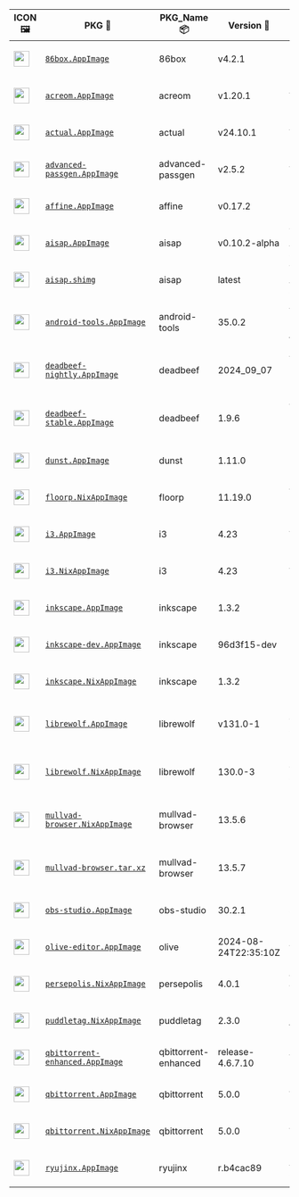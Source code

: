 |ICON 🖼️|PKG 📀|PKG_Name 📦|Version 🧬| Description ℹ️|Note ⚠️|Homepage 🌐|Source 📡|Size 💾|SHA256SUM 🔐|B3SUM 🔐|Script ⚙️|Log 🧾|
| ---- | ---- | ---- | ---- | ---- | ---- | ---- | ---- | ---- | ---- | ---- | ---- | ---- |
| <img src="https://huggingface.co/datasets/Azathothas/Toolpacks-Extras/resolve/main/x86_64-Linux/86box.icon.png" width="28" height="28"> | [`86box.AppImage`](https://huggingface.co/datasets/Azathothas/Toolpacks-Extras/resolve/main/x86_64-Linux/86box.AppImage) | 86box | v4.2.1 | Emulator of x86-based machines (AppImage) | You need to download ROMS (https://86box.readthedocs.io/en/latest/usage/roms.html)<br>(CI_VERIFIED: https://github.com/86Box/86Box/actions) | [https://86box.readthedocs.io](https://86box.readthedocs.io) | [https://github.com/86Box/86Box](https://github.com/86Box/86Box) |57.98 MB | `2bedf15bf85c5b212753146a47f86568aa2dda746037321fb9c8fe5c4a408a24` | `828e27d4b03bdc112232f4fcbb9af08bcc34c1f8dde1b221e3b639e5e16aab6d` | https://github.com/Azathothas/Toolpacks-Extras/blob/main/.github/scripts/x86_64-Linux/pkgs/86box.sh | https://huggingface.co/datasets/Azathothas/Toolpacks-Extras/resolve/main/x86_64-Linux/86box.log | emulator,hypervisor |
| <img src="https://huggingface.co/datasets/Azathothas/Toolpacks-Extras/resolve/main/x86_64-Linux/acreom.icon.png" width="28" height="28"> | [`acreom.AppImage`](https://huggingface.co/datasets/Azathothas/Toolpacks-Extras/resolve/main/x86_64-Linux/acreom.AppImage) | acreom | v1.20.1 | An IDE based Knowledge Base using Markdown (AppImage) | Closed Source<br>(CI_VERIFIED: NONE) | [https://acreom.com](https://acreom.com) | [https://github.com/Acreom/releases](https://github.com/Acreom/releases) |139.07 MB | `0ca4f125f2db5edf2cd6aa4df809fb7184784ac0fd01bc968bac7213c3f7634d` | `5eb61fd3b3ddd8693c1beb3f6b1c59f796103e75734888f1b68ca7411b07eb51` | https://github.com/Azathothas/Toolpacks-Extras/blob/main/.github/scripts/x86_64-Linux/pkgs/acreom.sh | https://huggingface.co/datasets/Azathothas/Toolpacks-Extras/resolve/main/x86_64-Linux/acreom.log | ide,knowledge-base,wiki |
| <img src="https://huggingface.co/datasets/Azathothas/Toolpacks-Extras/resolve/main/x86_64-Linux/actual.icon.png" width="28" height="28"> | [`actual.AppImage`](https://huggingface.co/datasets/Azathothas/Toolpacks-Extras/resolve/main/x86_64-Linux/actual.AppImage) | actual | v24.10.1 | A local-first personal finance app (AppImage) | (CI_VERIFIED: https://github.com/actualbudget/actual/actions) | [https://actualbudget.org](https://actualbudget.org) | [https://github.com/actualbudget/actual](https://github.com/actualbudget/actual) |93.52 MB | `5a4f3bbe02bb82d63b2676c36ba5d5b3e4b4897b07811f447611e5770c19c318` | `b2820d313ca792ff5b06d1dc59e135e6be4caba9277cda5e8e5a75e84828c10c` | https://github.com/Azathothas/Toolpacks-Extras/blob/main/.github/scripts/x86_64-Linux/pkgs/actual.sh | https://huggingface.co/datasets/Azathothas/Toolpacks-Extras/resolve/main/x86_64-Linux/actual.log | finance |
| <img src="https://huggingface.co/datasets/Azathothas/Toolpacks-Extras/resolve/main/x86_64-Linux/advanced-passgen.icon.png" width="28" height="28"> | [`advanced-passgen.AppImage`](https://huggingface.co/datasets/Azathothas/Toolpacks-Extras/resolve/main/x86_64-Linux/advanced-passgen.AppImage) | advanced-passgen | v2.5.2 | Advanced Password Generator (AppImage) | (CI_VERIFIED: https://github.com/CodeDead/Advanced-PassGen/actions) | [https://advancedpassgen.codedead.com](https://advancedpassgen.codedead.com) | [https://github.com/CodeDead/Advanced-PassGen](https://github.com/CodeDead/Advanced-PassGen) |101.12 MB | `94a74063943fbaaec2331d078b7c51db92b0fadb251f7f7b5b30de26dc65b442` | `7e957a22ce37f69929e0829b634c72d66c805ed1e69597347e9c7177007292ec` | https://github.com/Azathothas/Toolpacks-Extras/blob/main/.github/scripts/x86_64-Linux/pkgs/advanced-passgen.sh | https://huggingface.co/datasets/Azathothas/Toolpacks-Extras/resolve/main/x86_64-Linux/advanced-passgen.log | passgen,password-manager |
| <img src="https://huggingface.co/datasets/Azathothas/Toolpacks-Extras/resolve/main/x86_64-Linux/affine.icon.png" width="28" height="28"> | [`affine.AppImage`](https://huggingface.co/datasets/Azathothas/Toolpacks-Extras/resolve/main/x86_64-Linux/affine.AppImage) | affine | v0.17.2 | Privacy-focused browser for Linux, macOS and Windows (AppImage,NixAppImage) | This PKG has Multiple Formats (CI_VERIFIED: https://github.com/toeverything/AFFiNE/actions) | [https://affine.pro](https://affine.pro) | [https://github.com/toeverything/AFFiNE](https://github.com/toeverything/AFFiNE) |157.87 MB | `0eef9b643a38d7558f9bca1ddd1c920514dd1096f4b47fe0d78d905262b9bdf6` | `14b06feb9e6e3661387e731bddbdfd30be1cf93785e427c76b3f934cc6b5e67b` | https://github.com/Azathothas/Toolpacks-Extras/blob/main/.github/scripts/x86_64-Linux/pkgs/affine.sh | https://huggingface.co/datasets/Azathothas/Toolpacks-Extras/resolve/main/x86_64-Linux/affine.log | knowledge-base,wiki |
| <img src="https://huggingface.co/datasets/Azathothas/Toolpacks-Extras/resolve/main/x86_64-Linux/aisap.icon.png" width="28" height="28"> | [`aisap.AppImage`](https://huggingface.co/datasets/Azathothas/Toolpacks-Extras/resolve/main/x86_64-Linux/aisap.AppImage) | aisap | v0.10.2-alpha | Tool to make sandboxing AppImages easy (AppImage , shImg) | This PKG was built from Source using appimagetool (CI_VERIFIED: https://github.com/mgord9518/aisap/actions) | [https://github.com/mgord9518/aisap](https://github.com/mgord9518/aisap) | [https://github.com/mgord9518/aisap](https://github.com/mgord9518/aisap) |2.66 MB | `f6488728e60887a08780cb6857e0e8986629305c53028c23d1e038525ca0576b` | `6efd3ff0f6e7a7fa07c99fddbab4e17f5d1e7726c1d459561291353be1d67543` | https://github.com/Azathothas/Toolpacks-Extras/blob/main/.github/scripts/x86_64-Linux/pkgs/aisap.sh | https://huggingface.co/datasets/Azathothas/Toolpacks-Extras/resolve/main/x86_64-Linux/aisap.log | cli,sandbox |
| <img src="https://huggingface.co/datasets/Azathothas/Toolpacks-Extras/resolve/main/x86_64-Linux/aisap.icon.png" width="28" height="28"> | [`aisap.shimg`](https://huggingface.co/datasets/Azathothas/Toolpacks-Extras/resolve/main/x86_64-Linux/aisap.shimg) | aisap | latest | Tool to make sandboxing AppImages easy (AppImage , shImg) | This PKG was built from Source using appimagetool (CI_VERIFIED: https://github.com/mgord9518/aisap/actions) | [https://github.com/mgord9518/aisap](https://github.com/mgord9518/aisap) | [https://github.com/mgord9518/aisap](https://github.com/mgord9518/aisap) |5.44 MB | `f2460f95a37b59dbf6feda0f0cb4d5b22f650f67384b9bb401ede929047ff94f` | `4264397461b74736dcefccbb326286dde41b24135a7e9fa949c6fa25a297aa1d` | https://github.com/Azathothas/Toolpacks-Extras/blob/main/.github/scripts/x86_64-Linux/pkgs/aisap.sh | https://huggingface.co/datasets/Azathothas/Toolpacks-Extras/resolve/main/x86_64-Linux/aisap.log | cli,sandbox |
| <img src="https://huggingface.co/datasets/Azathothas/Toolpacks-Extras/resolve/main/x86_64-Linux/android-tools.icon.png" width="28" height="28"> | [`android-tools.AppImage`](https://huggingface.co/datasets/Azathothas/Toolpacks-Extras/resolve/main/x86_64-Linux/android-tools.AppImage) | android-tools | 35.0.2 | Android SDK Platform-Tools that interface with the Android platform, primarily adb and fastboot (AppImage) | This PKG was built from Source using go-appimagetool | [https://developer.android.com/tools/releases/platform-tools](https://developer.android.com/tools/releases/platform-tools) | [https://android.googlesource.com/platform/tools/base](https://android.googlesource.com/platform/tools/base) |7.21 MB | `4fcdcb53a606246fe56dc121fd2f4230551713b9f584026839019a0d9788b0a1` | `21af58cceb12b66fc9faa5f1393cfdaf5d61efda642b7b8ae7c71dbdc04283aa` | https://github.com/Azathothas/Toolpacks-Extras/blob/main/.github/scripts/x86_64-Linux/pkgs/android-tools.sh | https://huggingface.co/datasets/Azathothas/Toolpacks-Extras/resolve/main/x86_64-Linux/android-tools.log | android,utility |
| <img src="https://huggingface.co/datasets/Azathothas/Toolpacks-Extras/resolve/main/x86_64-Linux/deadbeef-nightly.icon.png" width="28" height="28"> | [`deadbeef-nightly.AppImage`](https://huggingface.co/datasets/Azathothas/Toolpacks-Extras/resolve/main/x86_64-Linux/deadbeef-nightly.AppImage) | deadbeef | 2024_09_07 | A Modular (Extensible with Plugins) Audio Player that can play & convert almost all Audio Formats (AppImage) | This PKG was built from Portable Nightly Releases using AppImageTool<br>(CI_VERIFIED: https://github.com/DeaDBeeF-Player/deadbeef/actions) | [https://deadbeef.sourceforge.io](https://deadbeef.sourceforge.io) | [https://github.com/DeaDBeeF-Player/deadbeef](https://github.com/DeaDBeeF-Player/deadbeef) |8.15 MB | `8b5c373e6ab69a52c68d6394c353fec816ceeeee11e805127e8aa6e9a793b635` | `7162478c4b2ab350ee35ce725b5019495b2dd8e2ead2f08fbd53eb369a8b4e86` | https://github.com/Azathothas/Toolpacks-Extras/blob/main/.github/scripts/x86_64-Linux/pkgs/deadbeef-nightly.sh | https://huggingface.co/datasets/Azathothas/Toolpacks-Extras/resolve/main/x86_64-Linux/deadbeef-nightly.log | multimedia,music,music-player |
| <img src="https://huggingface.co/datasets/Azathothas/Toolpacks-Extras/resolve/main/x86_64-Linux/deadbeef-stable.icon.png" width="28" height="28"> | [`deadbeef-stable.AppImage`](https://huggingface.co/datasets/Azathothas/Toolpacks-Extras/resolve/main/x86_64-Linux/deadbeef-stable.AppImage) | deadbeef | 1.9.6 | A Modular (Extensible with Plugins) Audio Player that can play & convert almost all Audio Formats (AppImage) | This PKG was built from Portable Stable Releases using AppImageTool<br>(CI_VERIFIED: https://github.com/DeaDBeeF-Player/deadbeef/actions) | [https://deadbeef.sourceforge.io](https://deadbeef.sourceforge.io) | [https://github.com/DeaDBeeF-Player/deadbeef](https://github.com/DeaDBeeF-Player/deadbeef) |8.15 MB | `616b1b84357d39d59fd65c1a2ff7d48b6f6e6f570fd047f1f4449a839670ecb6` | `d85199871aa91876d153e56006aba7d570db881ab88a30d0edf662e10469349a` | https://github.com/Azathothas/Toolpacks-Extras/blob/main/.github/scripts/x86_64-Linux/pkgs/deadbeef-stable.sh | https://huggingface.co/datasets/Azathothas/Toolpacks-Extras/resolve/main/x86_64-Linux/deadbeef-stable.log | multimedia,music,music-player |
| <img src="https://huggingface.co/datasets/Azathothas/Toolpacks-Extras/resolve/main/x86_64-Linux/dunst.icon.png" width="28" height="28"> | [`dunst.AppImage`](https://huggingface.co/datasets/Azathothas/Toolpacks-Extras/resolve/main/x86_64-Linux/dunst.AppImage) | dunst | 1.11.0 | Lightweight and customizable notification daemon (AppImage) | This PKG was built from Source using go-appimagetool | [https://dunst-project.org](https://dunst-project.org) | [https://github.com/dunst-project/dunst](https://github.com/dunst-project/dunst) |12.92 MB | `6f8e4c5317d8c11a8c64b28291f93bf84bc2d93fc4e698854cf36c95643ec655` | `300b40a5ed5bb178e67ee61dabfea65457e8f80dd9718c4b040edf060a72dd3f` | https://github.com/Azathothas/Toolpacks-Extras/blob/main/.github/scripts/x86_64-Linux/pkgs/dunst.sh | https://huggingface.co/datasets/Azathothas/Toolpacks-Extras/resolve/main/x86_64-Linux/dunst.log | daemon,notification |
| <img src="https://huggingface.co/datasets/Azathothas/Toolpacks-Extras/resolve/main/x86_64-Linux/floorp.icon.png" width="28" height="28"> | [`floorp.NixAppImage`](https://huggingface.co/datasets/Azathothas/Toolpacks-Extras/resolve/main/x86_64-Linux/floorp.NixAppImage) | floorp | 11.19.0 | A FireFox Fork with Advanced Features & More Customization (AppImage,NixAppImage) | This PKG has Multiple Formats (CI_VERIFIED: https://github.com/Floorp-Projects/Floorp/actions) | [https://floorp.app](https://floorp.app) | [https://github.com/Floorp-Projects/Floorp](https://github.com/Floorp-Projects/Floorp) |366.34 MB | `c76c92063d10ffa396a16f204410fefc186fceb363e28565d5e1ac34eb899f56` | `d8ad3ecc4b1e210a3ad022d59fe54e3a21304892241d0e703090d73868d399ea` | https://github.com/Azathothas/Toolpacks-Extras/blob/main/.github/scripts/x86_64-Linux/pkgs/floorp.sh | https://huggingface.co/datasets/Azathothas/Toolpacks-Extras/resolve/main/x86_64-Linux/floorp.log | browser,firefox-fork |
| <img src="https://huggingface.co/datasets/Azathothas/Toolpacks-Extras/resolve/main/x86_64-Linux/i3.icon.png" width="28" height="28"> | [`i3.AppImage`](https://huggingface.co/datasets/Azathothas/Toolpacks-Extras/resolve/main/x86_64-Linux/i3.AppImage) | i3 | 4.23 | A Tiling Window Manager (AppImage,NixAppImage) | This PKG has Multiple Formats<br>(CI_VERIFIED: https://github.com/i3/i3/actions) | [https://i3wm.org](https://i3wm.org) | [https://github.com/i3/i3](https://github.com/i3/i3) |3.6 MB | `dbcc2b8ce0bf0bd2b17243837e55eb214d4a036a3a26ad629b041eda711a818d` | `262da89d17c1564d8b24d74ad31364eb0f2f0f791999cd9a22a79212d1961392` | https://github.com/Azathothas/Toolpacks-Extras/blob/main/.github/scripts/x86_64-Linux/pkgs/i3.sh | https://huggingface.co/datasets/Azathothas/Toolpacks-Extras/resolve/main/x86_64-Linux/i3.log | window,window-manager,wm |
| <img src="https://huggingface.co/datasets/Azathothas/Toolpacks-Extras/resolve/main/x86_64-Linux/i3.icon.png" width="28" height="28"> | [`i3.NixAppImage`](https://huggingface.co/datasets/Azathothas/Toolpacks-Extras/resolve/main/x86_64-Linux/i3.NixAppImage) | i3 | 4.23 | A Tiling Window Manager (AppImage,NixAppImage) | This PKG has Multiple Formats<br>(CI_VERIFIED: https://github.com/i3/i3/actions) | [https://i3wm.org](https://i3wm.org) | [https://github.com/i3/i3](https://github.com/i3/i3) |40.21 MB | `60da816dc26a1e71d16fb915c10819ef352e7a391d7ceea45f114a11fc02d317` | `eab0f98980fa17eeaadc40cc0251d243e2f4fd489bc69fab015560ce7123a0c5` | https://github.com/Azathothas/Toolpacks-Extras/blob/main/.github/scripts/x86_64-Linux/pkgs/i3.sh | https://huggingface.co/datasets/Azathothas/Toolpacks-Extras/resolve/main/x86_64-Linux/i3.log | window,window-manager,wm |
| <img src="https://huggingface.co/datasets/Azathothas/Toolpacks-Extras/resolve/main/x86_64-Linux/inkscape.icon.png" width="28" height="28"> | [`inkscape.AppImage`](https://huggingface.co/datasets/Azathothas/Toolpacks-Extras/resolve/main/x86_64-Linux/inkscape.AppImage) | inkscape | 1.3.2 | FOSS Vector Graphics Editor (AppImage,NixAppImage) | This PKG has Multiple Formats (CI_VERIFIED: https://gitlab.com/inkscape/inkscape/-/pipelines) | [https://inkscape.org](https://inkscape.org) | [https://gitlab.com/inkscape/inkscape](https://gitlab.com/inkscape/inkscape) |96.33 MB | `999027bf1af436cf807eefe1250a95b4358798d9ecfbf08e4bec9dbe186e88cc` | `b039b83a31c080d27a893f486bc3748a02b160f13f1a80a45852c800a78c9618` | https://github.com/Azathothas/Toolpacks-Extras/blob/main/.github/scripts/x86_64-Linux/pkgs/inkscape.sh | https://huggingface.co/datasets/Azathothas/Toolpacks-Extras/resolve/main/x86_64-Linux/inkscape.log | graphics,multimedia |
| <img src="https://huggingface.co/datasets/Azathothas/Toolpacks-Extras/resolve/main/x86_64-Linux/inkscape.icon.png" width="28" height="28"> | [`inkscape-dev.AppImage`](https://huggingface.co/datasets/Azathothas/Toolpacks-Extras/resolve/main/x86_64-Linux/inkscape-dev.AppImage) | inkscape | 96d3f15-dev | FOSS Vector Graphics Editor (AppImage,NixAppImage) | This PKG has Multiple Formats (CI_VERIFIED: https://gitlab.com/inkscape/inkscape/-/pipelines) | [https://inkscape.org](https://inkscape.org) | [https://gitlab.com/inkscape/inkscape](https://gitlab.com/inkscape/inkscape) |100.25 MB | `79823f277d607028de14ee9c432a11de6348276ade75551dc481ef74b9e751d0` | `ebd27431d9f011dd25362bc4a7a0c8652b2fe49c5db655e12067755af826643a` | https://github.com/Azathothas/Toolpacks-Extras/blob/main/.github/scripts/x86_64-Linux/pkgs/inkscape.sh | https://huggingface.co/datasets/Azathothas/Toolpacks-Extras/resolve/main/x86_64-Linux/inkscape.log | graphics,multimedia |
| <img src="https://huggingface.co/datasets/Azathothas/Toolpacks-Extras/resolve/main/x86_64-Linux/inkscape.icon.png" width="28" height="28"> | [`inkscape.NixAppImage`](https://huggingface.co/datasets/Azathothas/Toolpacks-Extras/resolve/main/x86_64-Linux/inkscape.NixAppImage) | inkscape | 1.3.2 | FOSS Vector Graphics Editor (AppImage,NixAppImage) | This PKG has Multiple Formats (CI_VERIFIED: https://gitlab.com/inkscape/inkscape/-/pipelines) | [https://inkscape.org](https://inkscape.org) | [https://gitlab.com/inkscape/inkscape](https://gitlab.com/inkscape/inkscape) |253.93 MB | `7a568a7902725cbef44a714fa5d9d78162881996c1c764a2b6b05ac48a49e439` | `da8c3cdc85ebc1169e7d9c578bdc2bd2d29ea9edb1d7a0ccc2665e4fb643da41` | https://github.com/Azathothas/Toolpacks-Extras/blob/main/.github/scripts/x86_64-Linux/pkgs/inkscape.sh | https://huggingface.co/datasets/Azathothas/Toolpacks-Extras/resolve/main/x86_64-Linux/inkscape.log | graphics,multimedia |
| <img src="https://huggingface.co/datasets/Azathothas/Toolpacks-Extras/resolve/main/x86_64-Linux/librewolf.icon.png" width="28" height="28"> | [`librewolf.AppImage`](https://huggingface.co/datasets/Azathothas/Toolpacks-Extras/resolve/main/x86_64-Linux/librewolf.AppImage) | librewolf | v131.0-1 | LibreWolf Web Browser is a fork of Firefox, focused on privacy, security and freedom (AppImage,NixAppImage) | This PKG has Multiple Formats (CI_VERIFIED: https://gitlab.com/librewolf-community/browser/appimage/-/pipelines) | [https://librewolf.net](https://librewolf.net) | [https://gitlab.com/librewolf-community/browser](https://gitlab.com/librewolf-community/browser) |93.93 MB | `89d0c6ed2358a8aa50fb8f5b3434e3074fad2cb4584cf7b48e3246e931038cff` | `431e4aeee406fc32fcbff5f2054af04db60b96301ba86ea8a6ec5cd4382ef3c7` | https://github.com/Azathothas/Toolpacks-Extras/blob/main/.github/scripts/x86_64-Linux/pkgs/librewolf.sh | https://huggingface.co/datasets/Azathothas/Toolpacks-Extras/resolve/main/x86_64-Linux/librewolf.log | browser,privacy |
| <img src="https://huggingface.co/datasets/Azathothas/Toolpacks-Extras/resolve/main/x86_64-Linux/librewolf.icon.png" width="28" height="28"> | [`librewolf.NixAppImage`](https://huggingface.co/datasets/Azathothas/Toolpacks-Extras/resolve/main/x86_64-Linux/librewolf.NixAppImage) | librewolf | 130.0-3 | LibreWolf Web Browser is a fork of Firefox, focused on privacy, security and freedom (AppImage,NixAppImage) | This PKG has Multiple Formats (CI_VERIFIED: https://gitlab.com/librewolf-community/browser/appimage/-/pipelines) | [https://librewolf.net](https://librewolf.net) | [https://gitlab.com/librewolf-community/browser](https://gitlab.com/librewolf-community/browser) |344.58 MB | `7615fe90e31e972041ca48334e3b860c6ae1234ba6cf9ec8d19e372268b75607` | `953a03dcf6c2c6ff22ec41f97379ff141427b74c3af8476c614da69685196729` | https://github.com/Azathothas/Toolpacks-Extras/blob/main/.github/scripts/x86_64-Linux/pkgs/librewolf.sh | https://huggingface.co/datasets/Azathothas/Toolpacks-Extras/resolve/main/x86_64-Linux/librewolf.log | browser,privacy |
| <img src="https://huggingface.co/datasets/Azathothas/Toolpacks-Extras/resolve/main/x86_64-Linux/mullvad-browser.icon.png" width="28" height="28"> | [`mullvad-browser.NixAppImage`](https://huggingface.co/datasets/Azathothas/Toolpacks-Extras/resolve/main/x86_64-Linux/mullvad-browser.NixAppImage) | mullvad-browser | 13.5.6 | Privacy-focused browser for Linux, macOS and Windows (Archive,AppImage,NixAppImage) | This PKG has Multiple Formats (CI_VERIFIED: https://gitlab.torproject.org/tpo/applications/mullvad-browser/-/pipelines) | [https://mullvad.net/en/browser](https://mullvad.net/en/browser) | [https://gitlab.torproject.org/tpo/applications/mullvad-browser/](https://gitlab.torproject.org/tpo/applications/mullvad-browser/) |364.04 MB | `36fc8fb6a202a889580f4a888e3cce0a26c482a20b9b151a4dd4c8a3a83d91d4` | `a4f3c89f3f75ad778ba57a3f23d2d05042af4e0357a9aafa48019e5830dab644` | https://github.com/Azathothas/Toolpacks-Extras/blob/main/.github/scripts/x86_64-Linux/pkgs/mullvad-browser.sh | https://huggingface.co/datasets/Azathothas/Toolpacks-Extras/resolve/main/x86_64-Linux/mullvad-browser.log | anonymity,browser,privacy,tor |
| <img src="https://huggingface.co/datasets/Azathothas/Toolpacks-Extras/resolve/main/x86_64-Linux/mullvad-browser.icon.png" width="28" height="28"> | [`mullvad-browser.tar.xz`](https://huggingface.co/datasets/Azathothas/Toolpacks-Extras/resolve/main/x86_64-Linux/mullvad-browser.tar.xz) | mullvad-browser | 13.5.7 | Privacy-focused browser for Linux, macOS and Windows (Archive,AppImage,NixAppImage) | This PKG has Multiple Formats (CI_VERIFIED: https://gitlab.torproject.org/tpo/applications/mullvad-browser/-/pipelines) | [https://mullvad.net/en/browser](https://mullvad.net/en/browser) | [https://gitlab.torproject.org/tpo/applications/mullvad-browser/](https://gitlab.torproject.org/tpo/applications/mullvad-browser/) |103.47 MB | `4dee82c377d4b385c6cf4ee52f9e1b29453d1d80b9b2868a1656d61ae8ddfe85` | `297f8f0ab4b24872f1d29ac8d4954d5426f6aedfd0104b61caeb26a833df249b` | https://github.com/Azathothas/Toolpacks-Extras/blob/main/.github/scripts/x86_64-Linux/pkgs/mullvad-browser.sh | https://huggingface.co/datasets/Azathothas/Toolpacks-Extras/resolve/main/x86_64-Linux/mullvad-browser.log | anonymity,browser,privacy,tor |
| <img src="https://huggingface.co/datasets/Azathothas/Toolpacks-Extras/resolve/main/x86_64-Linux/obs-studio.icon.png" width="28" height="28"> | [`obs-studio.AppImage`](https://huggingface.co/datasets/Azathothas/Toolpacks-Extras/resolve/main/x86_64-Linux/obs-studio.AppImage) | obs-studio | 30.2.1 | FOSS cross-platform screencasting and streaming app (AppImage,NixAppImage) | This PKG has Multiple Formats (CI_VERIFIED: https://github.com/obsproject/obs-studio/actions) | [https://obsproject.com](https://obsproject.com) | [https://github.com/obsproject/obs-studio](https://github.com/obsproject/obs-studio) |173.75 MB | `4c262fb184ba5a36f1abd9a1fb0a90a65e8812d1d2af48fa4067eda8ee505fdf` | `66b686e79e13cd53b4d4b3509ecfcd97862688f42dd36292fd0ad48aec4b4b3d` | https://github.com/Azathothas/Toolpacks-Extras/blob/main/.github/scripts/x86_64-Linux/pkgs/obs-studio.sh | https://huggingface.co/datasets/Azathothas/Toolpacks-Extras/resolve/main/x86_64-Linux/obs-studio.log | multimedia,screenrecording,video |
| <img src="https://huggingface.co/datasets/Azathothas/Toolpacks-Extras/resolve/main/x86_64-Linux/olive-editor.icon.png" width="28" height="28"> | [`olive-editor.AppImage`](https://huggingface.co/datasets/Azathothas/Toolpacks-Extras/resolve/main/x86_64-Linux/olive-editor.AppImage) | olive | 2024-08-24T22:35:10Z | Free open-source non-linear video editor (AppImage,NixAppImage) | This PKG has Multiple Formats (CI_VERIFIED: https://github.com/olive-editor/olive/actions) | [https://www.olivevideoeditor.org](https://www.olivevideoeditor.org) | [https://github.com/olive-editor/olive](https://github.com/olive-editor/olive) |120.54 MB | `6b5d4c0039b795a0675b6a40084668de7979137da04646bf20022a9de8a5f09c` | `6f90912af962cb42e019eaa5bb4be6d04ae69328ffe4f01f49afab00f8fbbc45` | https://github.com/Azathothas/Toolpacks-Extras/blob/main/.github/scripts/x86_64-Linux/pkgs/olive-editor.sh | https://huggingface.co/datasets/Azathothas/Toolpacks-Extras/resolve/main/x86_64-Linux/olive-editor.log | multimedia,video,video-editor |
| <img src="https://huggingface.co/datasets/Azathothas/Toolpacks-Extras/resolve/main/x86_64-Linux/persepolis.icon.png" width="28" height="28"> | [`persepolis.NixAppImage`](https://huggingface.co/datasets/Azathothas/Toolpacks-Extras/resolve/main/x86_64-Linux/persepolis.NixAppImage) | persepolis | 4.0.1 | A Download Manager (GUI for aria2) written in Python (AppImage,NixAppImage) | (CI_VERIFIED: NONE) | [https://persepolisdm.github.io](https://persepolisdm.github.io) | [https://github.com/persepolisdm/persepolis](https://github.com/persepolisdm/persepolis) |222.29 MB | `d81912ab5596deca70067280b0bd8895c0fcdf5c99e79cae676bf01694217290` | `e3d0d98413d1f7f24ba1c69ef355fe02703c3c5e3fa3151e0feaa8e69cb09781` | https://github.com/Azathothas/Toolpacks-Extras/blob/main/.github/scripts/x86_64-Linux/pkgs/persepolis.sh | https://huggingface.co/datasets/Azathothas/Toolpacks-Extras/resolve/main/x86_64-Linux/persepolis.log | downloader,multimedia |
| <img src="https://huggingface.co/datasets/Azathothas/Toolpacks-Extras/resolve/main/x86_64-Linux/puddletag.icon.png" width="28" height="28"> | [`puddletag.NixAppImage`](https://huggingface.co/datasets/Azathothas/Toolpacks-Extras/resolve/main/x86_64-Linux/puddletag.NixAppImage) | puddletag | 2.3.0 | Powerful, simple, audio tag editor for GNU/Linux (NixAppImage) | (CI_VERIFIED: https://github.com/puddletag/puddletag/actions) | [https://docs.puddletag.net](https://docs.puddletag.net) | [https://github.com/puddletag/puddletag](https://github.com/puddletag/puddletag) |210.22 MB | `ceb82cfa383d070de3741884a545edb121b2eb32368f41a02cb530cf917e27f2` | `abe941b10f1463eef80a65423ec6974bbb37bd73ffa0381ca50c9938c467a3e9` | https://github.com/Azathothas/Toolpacks-Extras/blob/main/.github/scripts/x86_64-Linux/pkgs/puddletag.sh | https://huggingface.co/datasets/Azathothas/Toolpacks-Extras/resolve/main/x86_64-Linux/puddletag.log | audio,multimedia,music |
| <img src="https://huggingface.co/datasets/Azathothas/Toolpacks-Extras/resolve/main/x86_64-Linux/qbittorrent-enhanced.icon.png" width="28" height="28"> | [`qbittorrent-enhanced.AppImage`](https://huggingface.co/datasets/Azathothas/Toolpacks-Extras/resolve/main/x86_64-Linux/qbittorrent-enhanced.AppImage) | qbittorrent-enhanced | release-4.6.7.10 | A qBittorrent for with Enhanced Features (AppImage) | (CI_VERIFIED: https://github.com/c0re100/qBittorrent-Enhanced-Edition/actions) | [https://github.com/c0re100/qBittorrent-Enhanced-Edition](https://github.com/c0re100/qBittorrent-Enhanced-Edition) | [https://github.com/c0re100/qBittorrent-Enhanced-Edition](https://github.com/c0re100/qBittorrent-Enhanced-Edition) |24.91 MB | `656b2b7a8b274229d4943fe33ebcf9f5a2df31016611ad53ae993fb8bd9c5a45` | `5a07396972a9366ebaeab5b7d670c3149b9eb407767d3bed135acdfdeff257c8` | https://github.com/Azathothas/Toolpacks-Extras/blob/main/.github/scripts/x86_64-Linux/pkgs/qbittorrent-enhanced.sh | https://huggingface.co/datasets/Azathothas/Toolpacks-Extras/resolve/main/x86_64-Linux/qbittorrent-enhanced.log | downloader,torrent |
| <img src="https://huggingface.co/datasets/Azathothas/Toolpacks-Extras/resolve/main/x86_64-Linux/qbittorrent.icon.png" width="28" height="28"> | [`qbittorrent.AppImage`](https://huggingface.co/datasets/Azathothas/Toolpacks-Extras/resolve/main/x86_64-Linux/qbittorrent.AppImage) | qbittorrent | 5.0.0 | A qBittorrent for with Enhanced Features (AppImage) | This PKG has Multiple Formats (CI_VERIFIED: https://github.com/qbittorrent/qBittorrent/actions) | [https://www.qbittorrent.org](https://www.qbittorrent.org) | [https://github.com/qbittorrent/qBittorrent](https://github.com/qbittorrent/qBittorrent) |84.37 MB | `f4ed3c7909e324f2cf5f9b60b3a06b31106c57f769260820d173cb9e3eff3aab` | `4f2b7e71d1fc3b5a4f604156a2db5057343297e6b4d66b921a654bfab96244fb` | https://github.com/Azathothas/Toolpacks-Extras/blob/main/.github/scripts/x86_64-Linux/pkgs/qbittorrent.sh | https://huggingface.co/datasets/Azathothas/Toolpacks-Extras/resolve/main/x86_64-Linux/qbittorrent.log | downloader,torrent |
| <img src="https://huggingface.co/datasets/Azathothas/Toolpacks-Extras/resolve/main/x86_64-Linux/qbittorrent.icon.png" width="28" height="28"> | [`qbittorrent.NixAppImage`](https://huggingface.co/datasets/Azathothas/Toolpacks-Extras/resolve/main/x86_64-Linux/qbittorrent.NixAppImage) | qbittorrent | 5.0.0 | A qBittorrent for with Enhanced Features (AppImage) | This PKG has Multiple Formats (CI_VERIFIED: https://github.com/qbittorrent/qBittorrent/actions) | [https://www.qbittorrent.org](https://www.qbittorrent.org) | [https://github.com/qbittorrent/qBittorrent](https://github.com/qbittorrent/qBittorrent) |171.25 MB | `a136b52a9a6854c26b9f0a82939f741bde0855866bb9e7a405df7469388f2c95` | `d5d9a4236552abacf3e8394255872e2ad3d85ef23ad091f88ccc0da7e71b54c8` | https://github.com/Azathothas/Toolpacks-Extras/blob/main/.github/scripts/x86_64-Linux/pkgs/qbittorrent.sh | https://huggingface.co/datasets/Azathothas/Toolpacks-Extras/resolve/main/x86_64-Linux/qbittorrent.log | downloader,torrent |
| <img src="https://huggingface.co/datasets/Azathothas/Toolpacks-Extras/resolve/main/x86_64-Linux/ryujinx.icon.png" width="28" height="28"> | [`ryujinx.AppImage`](https://huggingface.co/datasets/Azathothas/Toolpacks-Extras/resolve/main/x86_64-Linux/ryujinx.AppImage) | ryujinx | r.b4cac89 | A simple, experimental Nintendo Switch emulator | (CI_VERIFIED: https://github.com/ryujinx-mirror/ryujinx/actions) | [https://github.com/ryujinx-mirror/ryujinx](https://github.com/ryujinx-mirror/ryujinx) | [https://github.com/ryujinx-mirror/ryujinx](https://github.com/ryujinx-mirror/ryujinx) |25.24 MB | `b63825ea053e45fb35f6000513419768e9113701e5c3c49dea7fb07883248c4e` | `6478f33e2fadea35dda8442518a4bea10a50442d722304e1755b5bd8fddcd651` | https://github.com/Azathothas/Toolpacks-Extras/blob/main/.github/scripts/x86_64-Linux/pkgs/ryujinx.sh | https://huggingface.co/datasets/Azathothas/Toolpacks-Extras/resolve/main/x86_64-Linux/ryujinx.log | emulator |
